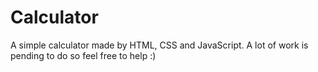 # Calculator
A simple calculator made by HTML, CSS and JavaScript. A lot of work is pending to do so feel free to help :)
